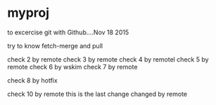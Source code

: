 # myproj
to excercise git with Github....Nov 18 2015

try to know fetch-merge and pull

check 2 by remote
check 3 by remote
check 4 by remotel
check 5 by remote
check 6 by wskim
check 7 by remote

check 8 by hotfix


check 10 by remote
this is the last change
changed by remote
